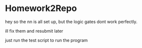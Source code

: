 # Homework2Repo
hey so the nn is all set up, but the logic gates dont work perfectly.

ill fix them and resubmit later

just run the test script to run the program
